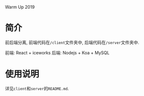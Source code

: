 Warm Up 2019

# 简介

前后端分离, 前端代码在`/client`文件夹中, 后端代码在`/server`文件夹中.

前端: React + iceworks
后端: Nodejs + Koa + MySQL

# 使用说明

详见`client`和`server`的`README.md`.
